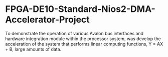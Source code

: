 # FPGA-DE10-Standard-Nios2-DMA-Accelerator-Project
To demonstrate the operation of various Avalon bus interfaces and hardware integration module within the processor system, was develop  the acceleration of the system that performs linear computing functions, Y = AX + B, large amounts of data. 
